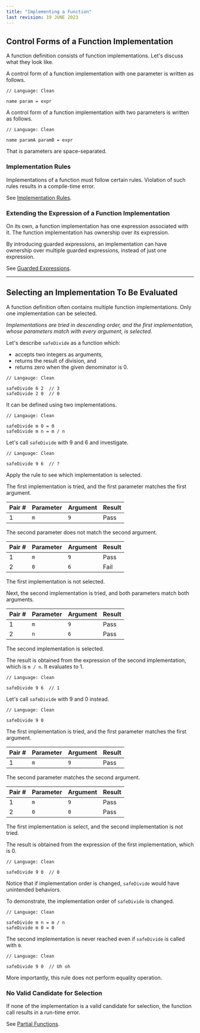 ```yaml
---
title: "Implementing a Function"
last revision: 19 JUNE 2023
---
```


## Control Forms of a Function Implementation

A function definition consists of function implementations.
Let's discuss what they look like.

A control form of a function implementation with one parameter is written as follows.

```
// Language: Clean
 
name param = expr
```

A control form of a function implementation with two parameters is written as follows.

```
// Language: Clean

name paramA paramB = expr
```

That is parameters are space-separated.

### Implementation Rules

Implementations of a function must follow certain rules.
Violation of such rules results in a compile-time error.

See [Implementation Rules](function/Implementation%20Rules.md).

### Extending the Expression of a Function Implementation

On its own, a function implementation has one expression associated with it.
The function implementation has ownership over its expression.

By introducing guarded expressions, an implementation can have ownership over multiple guarded expressions, instead of just one expression.

See [Guarded Expressions](function/Guarded%20Expressions.md).

---

## Selecting an Implementation To Be Evaluated

A function definition often contains multiple function implementations.
Only one implementation can be selected.

*Implementations are tried in descending order, and the first implementation, whose parameters match with every argument, is selected.*

Let's describe `safeDivide` as a function which:
- accepts two integers as arguments, 
- returns the result of division, and
- returns zero when the given denominator is 0.

```
// Langauge: Clean

safeDivide 6 2  // 3
safeDivide 2 0  // 0
```

It can be defined using two implementations.

```
// Langauge: Clean

safeDivide m 0 = 0
safeDivide m n = m / n
```

Let's call `safeDivide` with 9 and 6 and investigate.

```
// Language: Clean

safeDivide 9 6  // ?
```

Apply the rule to see which implementation is selected.

The first implementation is tried, and the first parameter matches the first argument.

| Pair # | Parameter | Argument | Result |
| ------ | --------- | -------- | ------ |
| 1      | `m`       | `9`      | Pass   |

The second parameter does not match the second argument.

| Pair # | Parameter | Argument | Result |
| ------ | --------- | -------- | ------ |
| 1      | `m`       | `9`      | Pass   |
| 2      | `0`       | `6`      | Fail   |

The first implementation is not selected.

Next, the second implementation is tried, and both parameters match both arguments.

| Pair # | Parameter | Argument | Result |
| ------ | --------- | -------- | ------ |
| 1      | `m`       | `9`      | Pass   |
| 2      | `n`       | `6`      | Pass   |

The second implementation is selected.

The result is obtained from the expression of the second implementation, which is `m / n`.
It evaluates to 1.

```
// Language: Clean

safeDivide 9 6  // 1
```

Let's call `safeDivide` with 9 and 0 instead.

```
// Language: Clean

safeDivide 9 0
```

The first implementation is tried, and the first parameter matches the first argument.

| Pair # | Parameter | Argument | Result |
| ------ | --------- | -------- | ------ |
| 1      | `m`       | `9`      | Pass   |

The second parameter matches the second argument.

| Pair # | Parameter | Argument | Result |
| ------ | --------- | -------- | ------ |
| 1      | `m`       | `9`      | Pass   |
| 2      | `0`       | `0`      | Pass   |

The first implementation is select, and the second implementation is not tried.

The result is obtained from the expression of the first implementation, which is 0.

```
// Language: Clean

safeDivide 9 0  // 0
```

Notice that if implementation order is changed, `safeDivide` would have unintended behaviors.

To demonstrate, the implementation order of `safeDivide` is changed.

```
// Language: Clean

safeDivide m n = m / n
safeDivide m 0 = 0
```

The second implementation is never reached even if `safeDivide`  is called with `0`.

```
// Language: Clean

safeDivide 9 0  // Uh oh
```

More importantly, this rule does not perform equality operation.

### No Valid Candidate for Selection

If none of the implementation is a valid candidate for selection, the function call results in a run-time error.

See [Partial Functions](function/Partial%20Functions.md).